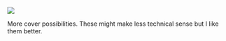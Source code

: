 ![](https://db-feed.s3.amazonaws.com/legacy/Screen_Shot_2018_01_16_at_4_36_07_PM-1516138820989.png)

More cover possibilities. These might make less technical sense but I like them better.
